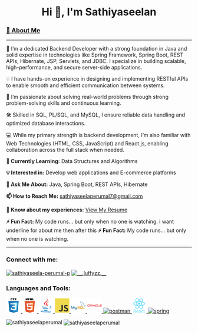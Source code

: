 <h1 align="center">Hi 👋, I'm Sathiyaseelan</h1>


<h3 align="left"><u>🧠 About Me</u></h3>
<hr>

🚀 I’m a dedicated Backend Developer with a strong foundation in Java and solid expertise in technologies like Spring Framework, Spring Boot, REST APIs, Hibernate, JSP, Servlets, and JDBC. I specialize in building scalable, high-performance, and secure server-side applications.

💡 I have hands-on experience in designing and implementing RESTful APIs to enable smooth and efficient communication between systems.
 
 🎯 I’m passionate about solving real-world problems through strong problem-solving skills and continuous learning.

🛠️ Skilled in SQL, PL/SQL, and MySQL, I ensure reliable data handling and optimized database interactions.

💻 While my primary strength is backend development, I’m also familiar with Web Technologies (HTML, CSS, JavaScript) and React.js, enabling collaboration across the full stack when needed.



<b>🔭 Currently Learning:</b> Data Structures and Algorithms 

<b>💡 Interested in:</b> Develop web applications and E-commerce platforms 

<b>💬 Ask Me About:</b> Java, Spring Boot, REST APIs, Hibernate

<b>📫 How to Reach Me:</b> sathiyaseelaperumal7@gmail.com  

<b>📄 Know about my experiences:</b> <a href="https://drive.google.com/file/d/1KmxosF978iSCdyz9Uj1q_kD1Qdb4RTRM/view?usp=drive_link">View My Resume</a>  

<b>⚡ Fun Fact:</b> My code runs… but only when no one is watching. i want underline for about me then  after this <b>⚡ Fun Fact:</b> My code runs… but only when no one is watching. 


---


<h3 align="left">Connect with me:</h3>
<p align="left">

<a href="https://linkedin.com/in/sathiyaseela-perumal-p" target="blank"><img align="center" src="https://raw.githubusercontent.com/rahuldkjain/github-profile-readme-generator/master/src/images/icons/Social/linked-in-alt.svg" alt="sathiyaseela-perumal-p" height="30" width="40" /></a>
<a href="https://instagram.com/__.luffyzz.__" target="blank"><img align="center" src="https://raw.githubusercontent.com/rahuldkjain/github-profile-readme-generator/master/src/images/icons/Social/instagram.svg" alt="__.luffyzz.__" height="30" width="40" /></a>
</p>

<h3 align="left">Languages and Tools:</h3>
<p align="left"> <a href="https://www.w3schools.com/css/" target="_blank" rel="noreferrer"> <img src="https://raw.githubusercontent.com/devicons/devicon/master/icons/css3/css3-original-wordmark.svg" alt="css3" width="40" height="40"/> </a> <a href="https://www.w3.org/html/" target="_blank" rel="noreferrer"> <img src="https://raw.githubusercontent.com/devicons/devicon/master/icons/html5/html5-original-wordmark.svg" alt="html5" width="40" height="40"/> </a> <a href="https://www.java.com" target="_blank" rel="noreferrer"> <img src="https://raw.githubusercontent.com/devicons/devicon/master/icons/java/java-original.svg" alt="java" width="40" height="40"/> </a> <a href="https://developer.mozilla.org/en-US/docs/Web/JavaScript" target="_blank" rel="noreferrer"> <img src="https://raw.githubusercontent.com/devicons/devicon/master/icons/javascript/javascript-original.svg" alt="javascript" width="40" height="40"/> </a> <a href="https://www.mysql.com/" target="_blank" rel="noreferrer"> <img src="https://raw.githubusercontent.com/devicons/devicon/master/icons/mysql/mysql-original-wordmark.svg" alt="mysql" width="40" height="40"/> </a> <a href="https://www.oracle.com/" target="_blank" rel="noreferrer"> <img src="https://raw.githubusercontent.com/devicons/devicon/master/icons/oracle/oracle-original.svg" alt="oracle" width="40" height="40"/> </a> <a href="https://postman.com" target="_blank" rel="noreferrer"> <img src="https://www.vectorlogo.zone/logos/getpostman/getpostman-icon.svg" alt="postman" width="40" height="40"/> </a> <a href="https://reactjs.org/" target="_blank" rel="noreferrer"> <img src="https://raw.githubusercontent.com/devicons/devicon/master/icons/react/react-original-wordmark.svg" alt="react" width="40" height="40"/> </a> <a href="https://spring.io/" target="_blank" rel="noreferrer"> <img src="https://www.vectorlogo.zone/logos/springio/springio-icon.svg" alt="spring" width="40" height="40"/> </a> </p>

<p><img align="left" src="https://github-readme-stats.vercel.app/api/top-langs?username=sathiyaseelaperumal&show_icons=true&locale=en&layout=compact" alt="sathiyaseelaperumal" /></p>

<p>&nbsp;<img align="center" src="https://github-readme-stats.vercel.app/api?username=sathiyaseelaperumal&show_icons=true&locale=en" alt="sathiyaseelaperumal" /></p>
